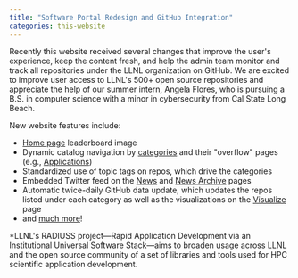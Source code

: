 ```yaml
---
title: "Software Portal Redesign and GitHub Integration"
categories: this-website
---
```


Recently this website received several changes that improve the user's experience, keep the content fresh, and help the admin team monitor and track all repositories under the LLNL organization on GitHub. We are excited to improve user access to LLNL's 500+ open source repositories and appreciate the help of our summer intern, Angela Flores, who is pursuing a B.S. in computer science with a minor in cybersecurity from Cal State Long Beach.

New website features include:
- [Home page](https://software.llnl.gov/) leaderboard image
- Dynamic catalog navigation by [categories](https://github.com/LLNL/llnl.github.io/tree/main/category) and their "overflow" pages (e.g., [Applications](https://software.llnl.gov/explore/#/APPLICATIONS))
- Standardized use of topic tags on repos, which drive the categories
- Embedded Twitter feed on the [News](https://software.llnl.gov/news/) and [News Archive](https://software.llnl.gov/news/archive/) pages
- Automatic twice-daily GitHub data update, which updates the repos listed under each category as well as the visualizations on the [Visualize](https://software.llnl.gov/visualize/) page
- and [much more](https://github.com/orgs/LLNL/projects/4)!

*LLNL's RADIUSS project&mdash;Rapid Application Development via an Institutional Universal Software Stack&mdash;aims to broaden usage across LLNL and the open source community of a set of libraries and tools used for HPC scientific application development.
